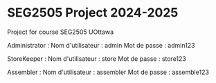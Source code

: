 # SEG2505 Project 2024-2025
 Project for course SEG2505 UOttawa


Administrator :
    Nom d'utilisateur : admin
    Mot de passe : admin123

StoreKeeper :
    Nom d'utilisateur : store
    Mot de passe : store123

Assembler :
    Nom d'utilisateur : assembler
    Mot de passe : assemble123
        
